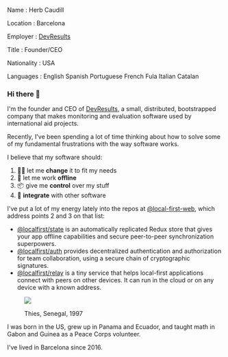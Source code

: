 ﻿Name
: Herb Caudill

Location
: Barcelona

Employer
: <a href='https://www.devresults.com/'>DevResults</a>

Title
: Founder/CEO

Nationality
: USA

Languages
: English Spanish Portuguese French Fula Italian Catalan

### Hi there 👋

I'm the founder and CEO of [DevResults](https://www.devresults.com), a small, distributed, bootstrapped company that makes monitoring and evaluation software used by international aid projects.

Recently, I've been spending a lot of time thinking about how to solve some of my fundamental frustrations with the way software works.

I believe that my software should:

1. 🐱‍💻 let me **change** it to fit my needs
2. 🛫 let me work **offline**
3. 📦 give me **control** over my stuff
4. 🔌 **integrate** with other software

I've put a lot of my energy lately into the repos at [@local-first-web](https://github.com/local-first-web), which address points 2 and 3 on that list:

- [@localfirst/state](https://github.com/local-first-web/state) is an automatically replicated Redux store that gives your app offline capabilities and secure peer-to-peer synchronization superpowers.
- [@localfirst/auth](https://github.com/local-first-web/auth) provides decentralized authentication and authorization for team collaboration, using a secure chain of cryptographic signatures.
- [@localfirst/relay](https://github.com/local-first-web/relay) is a tiny service that helps local-first applications connect with peers on other devices. It can run in the cloud or on any device with a known address.

<figure class="figure-lg" >

![](/images/herb.97.jpg)

Thies, Senegal, 1997

</figure>

I was born in the US, grew up in Panama and Ecuador, and taught math in Gabon and Guinea as a Peace Corps volunteer.

I've lived in Barcelona since 2016.
